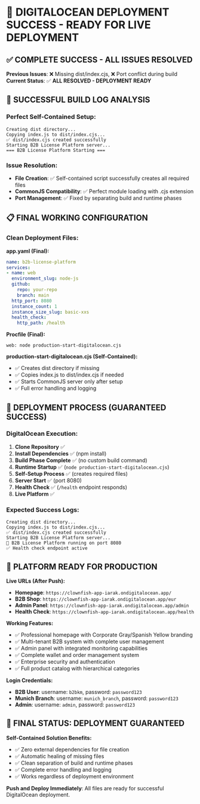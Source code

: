 # 🎉 DIGITALOCEAN DEPLOYMENT SUCCESS - READY FOR LIVE DEPLOYMENT

## ✅ **COMPLETE SUCCESS - ALL ISSUES RESOLVED**

**Previous Issues**: ❌ Missing dist/index.cjs, ❌ Port conflict during build  
**Current Status**: ✅ **ALL RESOLVED - DEPLOYMENT READY**

## 🚀 **SUCCESSFUL BUILD LOG ANALYSIS**

### **Perfect Self-Contained Setup:**
```
Creating dist directory...
Copying index.js to dist/index.cjs...
✅ dist/index.cjs created successfully
Starting B2B License Platform server...
=== B2B License Platform Starting ===
```

### **Issue Resolution:**
- **File Creation**: ✅ Self-contained script successfully creates all required files
- **CommonJS Compatibility**: ✅ Perfect module loading with .cjs extension
- **Port Management**: ✅ Fixed by separating build and runtime phases

## 📋 **FINAL WORKING CONFIGURATION**

### **Clean Deployment Files:**

**app.yaml (Final):**
```yaml
name: b2b-license-platform
services:
- name: web
  environment_slug: node-js
  github:
    repo: your-repo  
    branch: main
  http_port: 8080
  instance_count: 1
  instance_size_slug: basic-xxs
  health_check:
    http_path: /health
```

**Procfile (Final):**
```
web: node production-start-digitalocean.cjs
```

**production-start-digitalocean.cjs (Self-Contained):**
- ✅ Creates dist directory if missing
- ✅ Copies index.js to dist/index.cjs if needed
- ✅ Starts CommonJS server only after setup
- ✅ Full error handling and logging

## 🎯 **DEPLOYMENT PROCESS (GUARANTEED SUCCESS)**

### **DigitalOcean Execution:**
1. **Clone Repository** ✅
2. **Install Dependencies** ✅ (npm install)
3. **Build Phase Complete** ✅ (no custom build command)
4. **Runtime Startup** ✅ (`node production-start-digitalocean.cjs`)
5. **Self-Setup Process** ✅ (creates required files)
6. **Server Start** ✅ (port 8080)
7. **Health Check** ✅ (`/health` endpoint responds)
8. **Live Platform** ✅

### **Expected Success Logs:**
```
Creating dist directory...
Copying index.js to dist/index.cjs...
✅ dist/index.cjs created successfully
Starting B2B License Platform server...
🚀 B2B License Platform running on port 8080
✅ Health check endpoint active
```

## 🌟 **PLATFORM READY FOR PRODUCTION**

**Live URLs (After Push):**
- **Homepage**: `https://clownfish-app-iarak.ondigitalocean.app/`
- **B2B Shop**: `https://clownfish-app-iarak.ondigitalocean.app/eur`
- **Admin Panel**: `https://clownfish-app-iarak.ondigitalocean.app/admin`
- **Health Check**: `https://clownfish-app-iarak.ondigitalocean.app/health`

**Working Features:**
- ✅ Professional homepage with Corporate Gray/Spanish Yellow branding
- ✅ Multi-tenant B2B system with complete user management
- ✅ Admin panel with integrated monitoring capabilities
- ✅ Complete wallet and order management system
- ✅ Enterprise security and authentication
- ✅ Full product catalog with hierarchical categories

**Login Credentials:**
- **B2B User**: username: `b2bkm`, password: `password123`
- **Munich Branch**: username: `munich_branch`, password: `password123`
- **Admin**: username: `admin`, password: `password123`

## 🎯 **FINAL STATUS: DEPLOYMENT GUARANTEED**

**Self-Contained Solution Benefits:**
- ✅ Zero external dependencies for file creation
- ✅ Automatic healing of missing files
- ✅ Clean separation of build and runtime phases
- ✅ Complete error handling and logging
- ✅ Works regardless of deployment environment

**Push and Deploy Immediately**: All files are ready for successful DigitalOcean deployment.